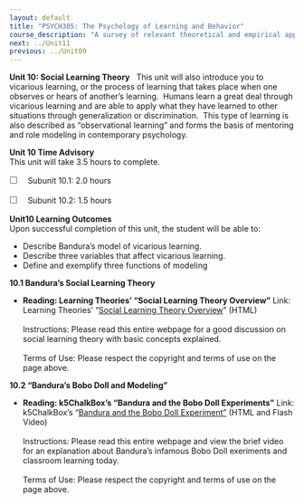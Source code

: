 ```yaml
---
layout: default
title: "PSYCH305: The Psychology of Learning and Behavior"
course_description: "A survey of relevant theoretical and empirical approaches within psychology as they relate to human learning and behavior."
next: ../Unit11
previous: ../Unit09
---
```

**Unit 10: Social Learning Theory** <span id="10"></span> 
This unit will also introduce you to vicarious learning, or the process
of learning that takes place when one observes or hears of another’s
learning.  Humans learn a great deal through vicarious learning and are
able to apply what they have learned to other situations through
generalization or discrimination.  This type of learning is also
described as “observational learning” and forms the basis of mentoring
and role modeling in contemporary psychology.

**Unit 10 Time Advisory**  
This unit will take 3.5 hours to complete.  
  
 <span
style="color: rgb(85, 85, 85); font-family: 'Myriad Pro', 'Gill Sans', 'Gill Sans MT', Calibri, sans-serif; font-size: 16px; line-height: 21px; text-align: left; -webkit-text-size-adjust: none; ">☐
   </span>Subunit 10.1: 2.0 hours  
  
 <span
style="color: rgb(85, 85, 85); font-family: 'Myriad Pro', 'Gill Sans', 'Gill Sans MT', Calibri, sans-serif; font-size: 16px; line-height: 21px; text-align: left; -webkit-text-size-adjust: none; ">☐
   </span>Subunit 10.2: 1.5 hours

**Unit10 Learning Outcomes**  
Upon successful completion of this unit, the student will be able to:  
  
-   <span dir="LTR">Describe Bandura’s model of vicarious
    learning.</span>
-   <span dir="LTR">Describe three variables that affect vicarious
    learning.</span>
-   <span dir="LTR">Define and exemplify three functions of
    modeling</span>

**10.1 Bandura’s Social Learning Theory** <span id="10.1"></span> 
-   **Reading: Learning Theories’ “Social Learning Theory Overview”**
    Link: Learning Theories’ “[Social Learning Theory
    Overview](http://www.learning-theories.com/social-learning-theory-bandura.html)”
    (HTML)  
        
     Instructions: Please read this entire webpage for a good discussion
    on social learning theory with basic concepts explained.  
        
     Terms of Use: Please respect the copyright and terms of use on the
    page above.

**10.2 “Bandura’s Bobo Doll and Modeling”** <span id="10.2"></span> 
-   **Reading: k5ChalkBox’s “Bandura and the Bobo Doll
    Experiments”**
    Link: k5ChalkBox’s “[Bandura and the Bobo Doll
    Experiment”](http://www.k5chalkbox.com/social-learning-theory.html) (HTML
    and Flash Video)  
        
     Instructions: Please read this entire webpage and view the brief
    video for an explanation about Bandura’s infamous Bobo Doll
    exeriments and classroom learning today.  
        
     Terms of Use: Please respect the copyright and terms of use on the
    page above.


